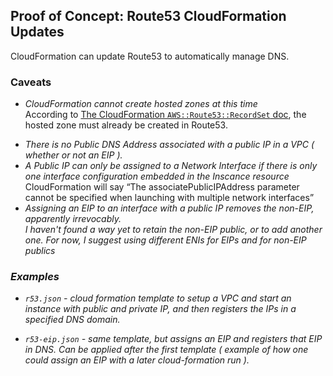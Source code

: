 ## Proof of Concept: Route53 CloudFormation Updates

CloudFormation can update Route53 to automatically manage DNS.

### Caveats
<ul>
<li><p><em>CloudFormation cannot create hosted zones at this time</em><br/>
    According to <a href='http://docs.aws.amazon.com/AWSCloudFormation/latest/UserGuide/aws-properties-route53-recordset.html'>The CloudFormation <code>AWS::Route53::RecordSet</code> doc</a>, the hosted zone must already be created in Route53.
</li>
<li>
    <em>There is no Public DNS Address associated with a public IP in a VPC ( whether or not an EIP ).  </em>
</li>
<li>
    <em>A Public IP can only be assigned to a Network Interface if there is only one interface configuration embedded in the Inscance resource</em><br />
    CloudFormation will say <q>The associatePublicIPAddress parameter cannot be specified when launching with multiple network interfaces</q>
    </li>
    <li>
    <em>Assigning an EIP to an interface with a public IP removes the non-EIP, apparently irrevocably. <br />
    I haven't found a way yet to retain the non-EIP public, or to add another one.  For now, I suggest using different 
    ENIs for EIPs and for non-EIP publics  
    </li>
</ul>

### Examples

* `r53.json` - cloud formation template to setup a VPC and start an instance with public and private IP, and then registers the IPs in a specified DNS domain.

* `r53-eip.json` - same template, but assigns an EIP and registers that EIP in DNS.  Can be applied after the first template ( example of how one could assign an EIP with a later cloud-formation run ).
